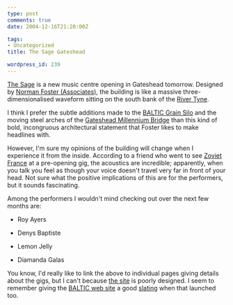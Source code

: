 ```yaml
---
type: post
comments: true
date: 2004-12-16T21:20:00Z

tags:
- Uncategorized
title: The Sage Gateshead

wordpress_id: 239
---
```


[The Sage](http://www.thesagegateshead.org/) is a new music centre opening in Gateshead tomorrow. Designed by [Norman Foster (Associates)](http://www.fosterandpartners.com/), the building is like a massive three-dimensionalised waveform sitting on the south bank of the [River Tyne](http://en.wikipedia.org/wiki/River_Tyne,_England). 



	

I think I prefer the subtle additions made to the [BALTIC Grain Silo](http://simon.blogs.com/photos/north_east/balticmill.html) and the moving steel arches of the [Gateshead Millennium Bridge](http://en.wikipedia.org/wiki/Gateshead_Millennium_Bridge) than this kind of bold, incongruous architectural statement that Foster likes to make headlines with.    



	

However, I'm sure my opinions of the building will change when I experience it from the inside. According to a friend who went to see [Zoviet France](http://pretentious.net/zoviet/index2.htm) at a pre-opening gig, the acoustics are incredible; apparently, when you talk you feel as though your voice doesn't travel very far in front of your head.   Not sure what the positive implications of this are for the performers, but it sounds fascinating.



	

Among the performers I wouldn't mind checking out over the next few months are: 



	


	
  * Roy Ayers 

		
  * Denys Baptiste

		
  * Lemon Jelly 

		
  * Diamanda Galas

	

	

You know, I'd really like to link the above to individual pages giving details about the gigs, but I can't because [the site](http://www.thesagegateshead.org) is poorly designed. I seem to remember giving the [BALTIC web site](http://www.balticmill.com) a good [slating](http://helium3.blogdns.com/archive/2002/08/51) when that launched too. 
